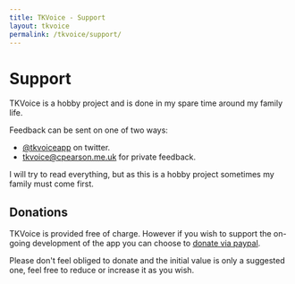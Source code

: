 ```yaml
---
title: TKVoice - Support
layout: tkvoice
permalink: /tkvoice/support/
---
```

# Support

TKVoice is a hobby project and is done in my spare time around my family life.  

Feedback can be sent on one of two ways:

 - [@tkvoiceapp](https://twitter.com/tkvoiceapp) on twitter.
 - [tkvoice@cpearson.me.uk](mailto:tkvoice@cpearson.me.uk) for private feedback.

I will try to read everything, but as this is a hobby project sometimes my family must come first.

## Donations
TKVoice is provided free of charge.  However if you wish to support the on-going development of the app you can choose to [donate via paypal](https://www.paypal.me/tkvoice/4).

Please don't feel obliged to donate and the initial value is only a suggested one, feel free to reduce or increase it as you wish.
